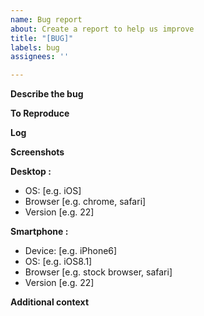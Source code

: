 ```yaml
---
name: Bug report
about: Create a report to help us improve
title: "[BUG]"
labels: bug
assignees: ''

---
```


**Describe the bug**
<!-- A clear and concise description of what the bug is. -->

**To Reproduce**
<!-- Steps to reproduce the behavior:
1. Go to '...'
2. Click on '....'
3. Scroll down to '....'
4. See error -->

**Log**
<!-- If possible, provide the log of the script. -->

**Screenshots**
<!-- If applicable, add screenshots to help explain your problem. -->

**Desktop <!--(please complete the following information)-->:**
 - OS: [e.g. iOS]
 - Browser [e.g. chrome, safari]
 - Version [e.g. 22]

**Smartphone <!--(please complete the following information)-->:**
 - Device: [e.g. iPhone6]
 - OS: [e.g. iOS8.1]
 - Browser [e.g. stock browser, safari]
 - Version [e.g. 22]

**Additional context**
<!-- Add any other context about the problem here. -->

